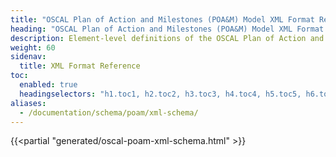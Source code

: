 ```yaml
---
title: "OSCAL Plan of Action and Milestones (POA&M) Model XML Format Reference"
heading: "OSCAL Plan of Action and Milestones (POA&M) Model XML Format Reference"
description: Element-level definitions of the OSCAL Plan of Action and Milestones model XML format.
weight: 60
sidenav:
  title: XML Format Reference
toc:
  enabled: true
  headingselectors: "h1.toc1, h2.toc2, h3.toc3, h4.toc4, h5.toc5, h6.toc6"
aliases:
  - /documentation/schema/poam/xml-schema/
---
```


{{<partial "generated/oscal-poam-xml-schema.html" >}}
